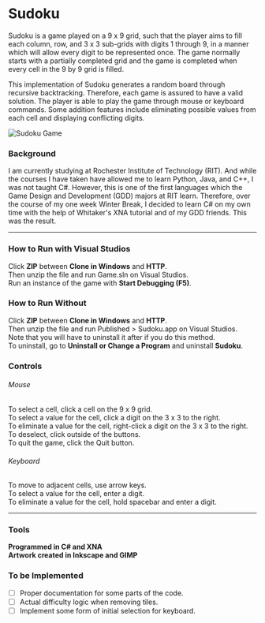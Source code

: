 # Sudoku
Sudoku is a game played on a 9 x 9 grid, such that the player aims to fill each column, row, 
and 3 x 3 sub-grids with digits 1 through 9, in a manner which will allow every digit to be 
represented once. The game normally starts with a partially completed grid and the game is 
completed when every cell in the 9 by 9 grid is filled.  

This implementation of Sudoku generates a random board through recursive backtracking.
Therefore, each game is assured to have a valid solution. The player is able to play the game 
through mouse or keyboard commands. Some addition features include eliminating possible values
from each cell and displaying conflicting digits.

![Sudoku Game](https://raw.github.com/Eternyte/Sudoku/master/Snapshots/11.PNG)

### Background
I am currently studying at Rochester Institute of Technology (RIT). And while the courses I have
taken have allowed me to learn Python, Java, and C++, I was not taught C#. However, this is
one of the first languages which the Game Design and Development (GDD) majors at RIT learn.
Therefore, over the course of my one week Winter Break, I decided to learn C# on my own time with 
the help of Whitaker's XNA tutorial and of my GDD friends. This was the result.

-----------------------
### How to Run with Visual Studios
Click **ZIP** between **Clone in Windows** and **HTTP**.  
Then unzip the file and run Game.sln on Visual Studios.  
Run an instance of the game with **Start Debugging (F5)**. 

### How to Run Without
Click **ZIP** between **Clone in Windows** and **HTTP**.  
Then unzip the file and run Published > Sudoku.app on Visual Studios.  
Note that you will have to uninstall it after if you do this method.  
To uninstall, go to **Uninstall or Change a Program** and uninstall **Sudoku**.  

### Controls
###### Mouse
To select a cell, click a cell on the 9 x 9 grid.  
To select a value for the cell, click a digit on the 3 x 3 to the right.  
To eliminate a value for the cell, right-click a digit on the 3 x 3 to the right.  
To deselect, click outside of the buttons.  
To quit the game, click the Quit button.

###### Keyboard
To move to adjacent cells, use arrow keys.  
To select a value for the cell, enter a digit.  
To eliminate a value for the cell, hold spacebar and enter a digit.

-----------------------
### Tools
**Programmed in C# and XNA**  
**Artwork created in Inkscape and GIMP**

### To be Implemented
- [ ] Proper documentation for some parts of the code.
- [ ] Actual difficulty logic when removing tiles.
- [ ] Implement some form of initial selection for keyboard.
